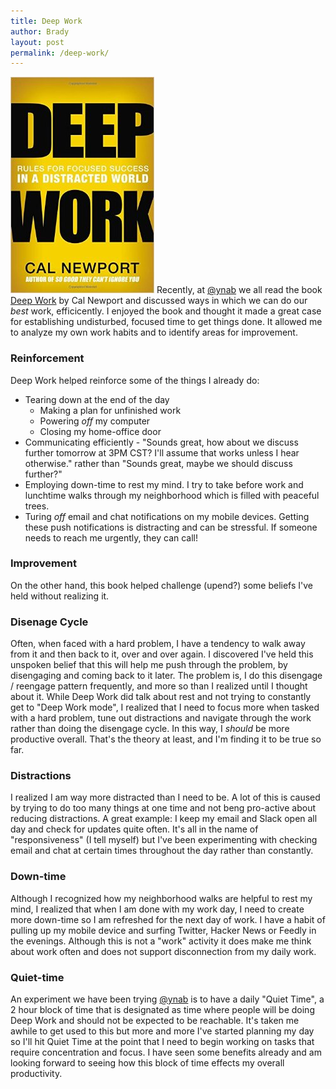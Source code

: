 ```yaml
---
title: Deep Work
author: Brady
layout: post
permalink: /deep-work/
---
```

![Deep Work Book](/media/deep_work.jpg#pull-right)
Recently, at [@ynab](https://twitter.com/ynab) we all read the book [Deep Work](https://www.amazon.com/Deep-Work-Focused-Success-Distracted/dp/1455586692/ref=sr_1_1/166-5605295-5223244?ie=UTF8&qid=1472760602&sr=8-1&keywords=deep+work+book) by Cal Newport and discussed ways in which we can do our _best_ work, efficicently.  I enjoyed the book and thought it made a great case for establishing undisturbed, focused time to get things done.  It allowed me to analyze my own work habits and to identify areas for improvement.

### Reinforcement 
Deep Work helped reinforce some of the things I already do:

- Tearing down at the end of the day
  - Making a plan for unfinished work
  - Powering _off_ my computer
  - Closing my home-office door
- Communicating efficiently - "Sounds great, how about we discuss further tomorrow at 3PM CST?  I'll assume that works unless I hear otherwise." rather than "Sounds great, maybe we should discuss further?"
- Employing down-time to rest my mind.  I try to take before work and lunchtime walks through my neighborhood which is filled with peaceful trees. 
- Turing _off_ email and chat notifications on my mobile devices.  Getting these push notifications is distracting and can be stressful.  If someone needs to reach me urgently, they can call!
 
### Improvement
On the other hand, this book helped challenge (upend?) some beliefs I've held without realizing it.

### Disenage Cycle

Often, when faced with a hard problem, I have a tendency to walk away from it and then back to it, over and over again.  I discovered I've held this unspoken belief that this will help me push through the problem, by disengaging and coming back to it later.  The problem is, I do this disengage / reengage pattern frequently, and more so than I realized until I thought about it.  While Deep Work did talk about rest and not trying to constantly get to "Deep Work mode", I realized that I need to focus more when tasked with a hard problem, tune out distractions and navigate through the work rather than doing the disengage cycle. In this way, I _should_ be more productive overall.  That's the theory at least, and I'm finding it to be true so far.

### Distractions
I realized I am way more distracted than I need to be.  A lot of this is caused by trying to do too many things at one time and not beng pro-active about reducing distractions.  A great example: I keep my email and Slack open all day and check for updates quite often.  It's all in the name of "responsiveness" (I tell myself) but I've been experimenting with checking email and chat at certain times throughout the day rather than constantly.  

### Down-time
Although I recognized how my neighborhood walks are helpful to rest my mind, I realized that when I am done with my work day, I need to create more down-time so I am refreshed for the next day of work.  I have a habit of pulling up my mobile device and surfing Twitter, Hacker News or Feedly in the evenings.  Although this is not a "work" activity it does make me think about work often and does not support disconnection from my daily work.

### Quiet-time
An experiment we have been trying [@ynab](https://twitter.com/ynab) is to have a daily "Quiet Time", a 2 hour block of time that is designated as time where people will be doing Deep Work and should not be expected to be reachable.  It's taken me awhile to get used to this but more and more I've started planning my day so I'll hit Quiet Time at the point that I need to begin working on tasks that require concentration and focus.  I have seen some benefits already and am looking forward to seeing how this block of time effects my overall productivity.


